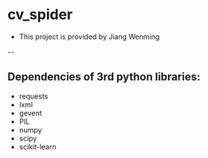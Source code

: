 # cv_spider
* This project is provided by Jiang Wenming

--
## Dependencies of 3rd python libraries:
* requests
* lxml
* gevent
* PIL
* numpy
* scipy
* scikit-learn
